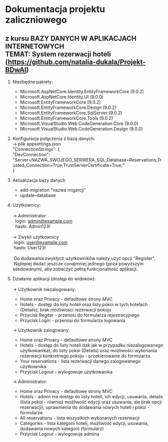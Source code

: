 # Dokumentacja projektu zaliczniowego  
z kursu BAZY DANYCH W APLIKACJACH INTERNETOWYCH  
TEMAT: System rezerwacji hoteli  
(https://github.com/natalia-dukala/Projekt-BDwAI)
-

1) Niezbędne pakiety:
   - Microsoft.AspNetCore.Identity.EntityFrameworkCore (9.0.2)
   - Microsoft.AspNetCore.Identity.UI (9.0.0)
   - Microsoft.EntityFrameworkCore (9.0.2)
   - Microsoft.EntityFrameworkCore.Design (9.0.2)
   - Microsoft.EntityFrameworkCore.SqlServer (9.0.2)
   - Microsoft.EntityFrameworkCore.Tools (9.0.2)
   - Microsoft.VisualStudio.Web.CodeGeneration.Core (9.0.0)
   - Microsoft.VisualStudio.Web.CodeGeneration.Design (9.0.0)

2) Konfiguracja połączenia z bazą danych:  
   &rarr;&nbsp;plik appsettings.json  
   "ConnectionStrings": {  
   "DevConnection": "Server=NAZWA_SWOJEGO_SERWERA_SQL;Database=Reservations;Trusted_Connection=True;TrustServerCertificate=True;"  
   }

4) Aktualizacja bazy danych
   - add-migration "nazwa migarcji"
   - update-database

3) Użytkownicy:</br></br>
   &rarr;&nbsp;Administrator  
       &nbsp;&nbsp;login: admin@example.com  
       &nbsp;&nbsp;hasło: Admin123!</br></br>
   &rarr;&nbsp;Zwykli użytkownicy  
      &nbsp;login: user@example.com  
      &nbsp;hasło: User123!</br></br>
      &nbsp;Do dodawania zwykłych użytkowników należy użyć opcji "Register".  
      &nbsp;Najlepiej dodać jeszcze conajmniej jednego (poza powyższym seedowanym), aby zobaczyć pełną funkcjonalność aplikacji.

5) Działanie aplikacji (dostęp do widoków):</br></br>
   &rarr;&nbsp;Użytkownik niezalogowany:
   - Home oraz Privacy - defaultowe strony MVC
   - Hotels - dostęp do listy hoteli oraz listy pokoi w tych hotelach (Details); brak możliwości rezerwacji pokoju
   - Przycisk Regiter - przenosi do formularza rejestracyjnego
   - Przycisk Login - przenosi do formularza logowania

   &rarr;&nbsp;Użytkownik zalogowany:
   - Home oraz Privacy - defaultowe strony MVC
   - Hotels - dostęp do listy hoteli (tak jak w przypadku niezalogowanego użytkowanika), do listy pokoi (Details) oraz możliwości wykonania rezerwacji konkretnego pokoju - przekierowanie do formularza
   - Your reservations - lista rezerwacji danego zalogowanego użytkownika
   - Przycisk Logout - wylogowuje użytkowanika

   &rarr;&nbsp;Administrator:
   - Home oraz Privacy - defaultowe strony MVC
   - Hotels - admin ma dostęp do listy hoteli, ich edycji, usuwania, details (lista pokoi - również możliwość edycji oraz usuwania, ale brak opcji rezerwacji); uprawnienia do dodawania nowych hoteli i pokoi - formularze
   - All reservations - lista wszystkich wykonanych rezerwacji
   - Categories - lista kategorii hoteli, możliwość edycji, usuwania, dodawania nowych kategorii (formularz)
   - Przycisk Logout - wylogowuje admina
